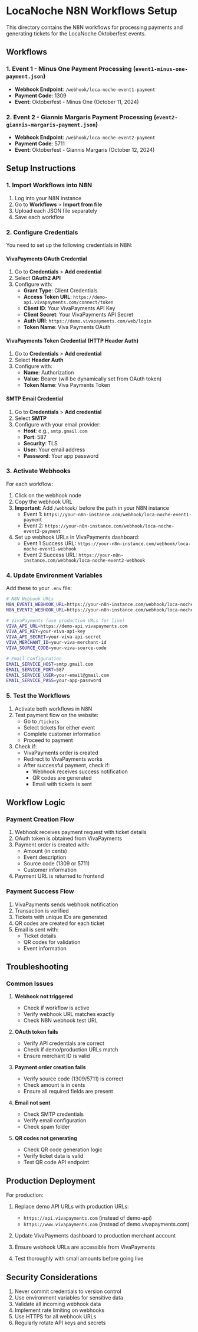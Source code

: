 # LocaNoche N8N Workflows Setup

This directory contains the N8N workflows for processing payments and generating tickets for the LocaNoche Oktoberfest events.

## Workflows

### 1. Event 1 - Minus One Payment Processing (`event1-minus-one-payment.json`)
- **Webhook Endpoint**: `/webhook/loca-noche-event1-payment`
- **Payment Code**: 1309
- **Event**: Oktoberfest - Minus One (October 11, 2024)

### 2. Event 2 - Giannis Margaris Payment Processing (`event2-giannis-margaris-payment.json`)
- **Webhook Endpoint**: `/webhook/loca-noche-event2-payment`
- **Payment Code**: 5711
- **Event**: Oktoberfest - Giannis Margaris (October 12, 2024)

## Setup Instructions

### 1. Import Workflows into N8N

1. Log into your N8N instance
2. Go to **Workflows** > **Import from file**
3. Upload each JSON file separately
4. Save each workflow

### 2. Configure Credentials

You need to set up the following credentials in N8N:

#### VivaPayments OAuth Credential
1. Go to **Credentials** > **Add credential**
2. Select **OAuth2 API**
3. Configure with:
   - **Grant Type**: Client Credentials
   - **Access Token URL**: `https://demo-api.vivapayments.com/connect/token`
   - **Client ID**: Your VivaPayments API Key
   - **Client Secret**: Your VivaPayments API Secret
   - **Auth URI**: `https://demo.vivapayments.com/web/login`
   - **Token Name**: Viva Payments OAuth

#### VivaPayments Token Credential (HTTP Header Auth)
1. Go to **Credentials** > **Add credential**
2. Select **Header Auth**
3. Configure with:
   - **Name**: Authorization
   - **Value**: Bearer (will be dynamically set from OAuth token)
   - **Token Name**: Viva Payments Token

#### SMTP Email Credential
1. Go to **Credentials** > **Add credential**
2. Select **SMTP**
3. Configure with your email provider:
   - **Host**: e.g., `smtp.gmail.com`
   - **Port**: 587
   - **Security**: TLS
   - **User**: Your email address
   - **Password**: Your app password

### 3. Activate Webhooks

For each workflow:
1. Click on the webhook node
2. Copy the webhook URL
3. **Important**: Add `/webhook/` before the path in your N8N instance
   - Event 1: `https://your-n8n-instance.com/webhook/loca-noche-event1-payment`
   - Event 2: `https://your-n8n-instance.com/webhook/loca-noche-event2-payment`
4. Set up webhook URLs in VivaPayments dashboard:
   - Event 1 Success URL: `https://your-n8n-instance.com/webhook/loca-noche-event1-webhook`
   - Event 2 Success URL: `https://your-n8n-instance.com/webhook/loca-noche-event2-webhook`

### 4. Update Environment Variables

Add these to your `.env` file:

```bash
# N8N Webhook URLs
N8N_EVENT1_WEBHOOK_URL=https://your-n8n-instance.com/webhook/loca-noche-event1-payment
N8N_EVENT2_WEBHOOK_URL=https://your-n8n-instance.com/webhook/loca-noche-event2-payment

# VivaPayments (use production URLs for live)
VIVA_API_URL=https://demo-api.vivapayments.com
VIVA_API_KEY=your-viva-api-key
VIVA_API_SECRET=your-viva-api-secret
VIVA_MERCHANT_ID=your-viva-merchant-id
VIVA_SOURCE_CODE=your-viva-source-code

# Email Configuration
EMAIL_SERVICE_HOST=smtp.gmail.com
EMAIL_SERVICE_PORT=587
EMAIL_SERVICE_USER=your-email@gmail.com
EMAIL_SERVICE_PASS=your-app-password
```

### 5. Test the Workflows

1. Activate both workflows in N8N
2. Test payment flow on the website:
   - Go to `/tickets`
   - Select tickets for either event
   - Complete customer information
   - Proceed to payment
3. Check if:
   - VivaPayments order is created
   - Redirect to VivaPayments works
   - After successful payment, check if:
     - Webhook receives success notification
     - QR codes are generated
     - Email with tickets is sent

## Workflow Logic

### Payment Creation Flow
1. Webhook receives payment request with ticket details
2. OAuth token is obtained from VivaPayments
3. Payment order is created with:
   - Amount (in cents)
   - Event description
   - Source code (1309 or 5711)
   - Customer information
4. Payment URL is returned to frontend

### Payment Success Flow
1. VivaPayments sends webhook notification
2. Transaction is verified
3. Tickets with unique IDs are generated
4. QR codes are created for each ticket
5. Email is sent with:
   - Ticket details
   - QR codes for validation
   - Event information

## Troubleshooting

### Common Issues

1. **Webhook not triggered**
   - Check if workflow is active
   - Verify webhook URL matches exactly
   - Check N8N webhook test URL

2. **OAuth token fails**
   - Verify API credentials are correct
   - Check if demo/production URLs match
   - Ensure merchant ID is valid

3. **Payment order creation fails**
   - Verify source code (1309/5711) is correct
   - Check amount is in cents
   - Ensure all required fields are present

4. **Email not sent**
   - Check SMTP credentials
   - Verify email configuration
   - Check spam folder

5. **QR codes not generating**
   - Check QR code generation logic
   - Verify ticket data is valid
   - Test QR code API endpoint

## Production Deployment

For production:
1. Replace demo API URLs with production URLs:
   - `https://api.vivapayments.com` (instead of demo-api)
   - `https://www.vivapayments.com` (instead of demo.vivapayments.com)

2. Update VivaPayments dashboard to production merchant account

3. Ensure webhook URLs are accessible from VivaPayments

4. Test thoroughly with small amounts before going live

## Security Considerations

1. Never commit credentials to version control
2. Use environment variables for sensitive data
3. Validate all incoming webhook data
4. Implement rate limiting on webhooks
5. Use HTTPS for all webhook URLs
6. Regularly rotate API keys and secrets